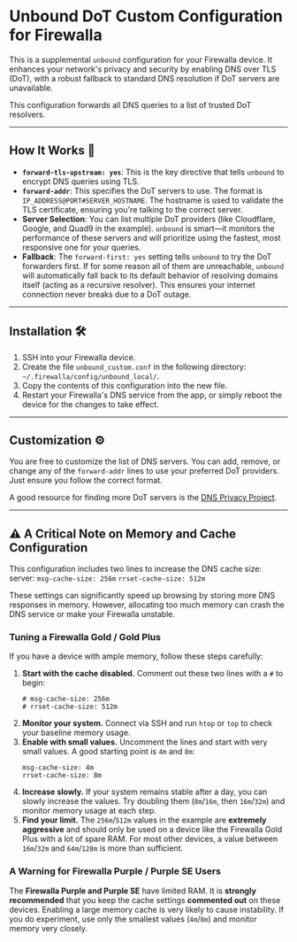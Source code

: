 # Unbound DoT Custom Configuration for Firewalla

This is a supplemental `unbound` configuration for your Firewalla device. It enhances your network's privacy and security by enabling DNS over TLS (DoT), with a robust fallback to standard DNS resolution if DoT servers are unavailable.

This configuration forwards all DNS queries to a list of trusted DoT resolvers.

---

## How It Works 🧐

* **`forward-tls-upstream: yes`**: This is the key directive that tells `unbound` to encrypt DNS queries using TLS.
* **`forward-addr`**: This specifies the DoT servers to use. The format is `IP_ADDRESS@PORT#SERVER_HOSTNAME`. The hostname is used to validate the TLS certificate, ensuring you're talking to the correct server.
* **Server Selection**: You can list multiple DoT providers (like Cloudflare, Google, and Quad9 in the example). `unbound` is smart—it monitors the performance of these servers and will prioritize using the fastest, most responsive one for your queries.
* **Fallback**: The `forward-first: yes` setting tells `unbound` to try the DoT forwarders first. If for some reason all of them are unreachable, `unbound` will automatically fall back to its default behavior of resolving domains itself (acting as a recursive resolver). This ensures your internet connection never breaks due to a DoT outage.

---

## Installation 🛠️

1.  SSH into your Firewalla device.
2.  Create the file `unbound_custom.conf` in the following directory: `~/.firewalla/config/unbound_local/`.
3.  Copy the contents of this configuration into the new file.
4.  Restart your Firewalla's DNS service from the app, or simply reboot the device for the changes to take effect.

---

## Customization ⚙️

You are free to customize the list of DNS servers. You can add, remove, or change any of the `forward-addr` lines to use your preferred DoT providers. Just ensure you follow the correct format.

A good resource for finding more DoT servers is the [DNS Privacy Project](https://dnsprivacy.org/public_resolvers/).

---

## ⚠️ A Critical Note on Memory and Cache Configuration

This configuration includes two lines to increase the DNS cache size:
server:
`msg-cache-size: 256m`
`rrset-cache-size: 512m`

These settings can significantly speed up browsing by storing more DNS responses in memory. However, allocating too much memory can crash the DNS service or make your Firewalla unstable.

### Tuning a Firewalla Gold / Gold Plus
If you have a device with ample memory, follow these steps carefully:

1.  **Start with the cache disabled.** Comment out these two lines with a `#` to begin:
    ```
    # msg-cache-size: 256m
    # rrset-cache-size: 512m
    ```
2.  **Monitor your system.** Connect via SSH and run `htop` or `top` to check your baseline memory usage.
3.  **Enable with small values.** Uncomment the lines and start with very small values. A good starting point is `4m` and `8m`:
    ```
    msg-cache-size: 4m
    rrset-cache-size: 8m
    ```
4.  **Increase slowly.** If your system remains stable after a day, you can slowly increase the values. Try doubling them (`8m`/`16m`, then `16m`/`32m`) and monitor memory usage at each step.
5.  **Find your limit.** The `256m`/`512m` values in the example are **extremely aggressive** and should only be used on a device like the Firewalla Gold Plus with a lot of spare RAM. For most other devices, a value between `16m`/`32m` and `64m`/`128m` is more than sufficient.

### A Warning for Firewalla Purple / Purple SE Users
The **Firewalla Purple and Purple SE** have limited RAM. It is **strongly recommended** that you keep the cache settings **commented out** on these devices. Enabling a large memory cache is very likely to cause instability. If you do experiment, use only the smallest values (`4m`/`8m`) and monitor memory very closely.
